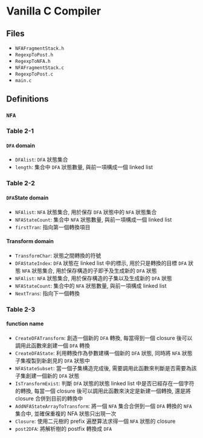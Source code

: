 # Vanilla C Compiler

## Files
- `NFAFragmentStack.h`
- `RegexpToPost.h`
- `RegexpToNFA.h`
- `NFAFragmentStack.c`
- `RegexpToPost.c`
- `main.c`

## Definitions
### `NFA`

### Table 2-1
#### `DFA` domain
- `DFAlist`: `DFA` 狀態集合
- `length`: 集合中 `DFA` 狀態數量, 與前一項構成一個 linked list

### Table 2-2
#### `DFA`State domain
- `NFAlist`: `NFA` 狀態集合, 用於保存 `DFA` 狀態中的 `NFA` 狀態集合
- `NFAStateCount`: 集合中 `NFA` 狀態數量, 與前一項構成一個 linked list
- `firstTran`: 指向第一個轉換項目

#### Transform domain
- `TransformChar`: 狀態之間轉換的符號
- `DFAStateIndex`: `DFA` 狀態在 linked list 中的標示, 用於只是轉換的目標 `DFA` 狀態 `NFA` 狀態集合, 用於保存構造的子即予及生成新的 `DFA` 狀態
- `NFAlist`: `NFA` 狀態集合, 用於保存構造的子集以及生成新的 `DFA` 狀態
- `NFAStateCount`: 集合中的 `NFA` 狀態數量, 與前一項構成 linked list
- `NextTrans`: 指向下一個轉換

### Table 2-3
#### function name
- `CreateDFATransform`: 創造一個新的 `DFA` 轉換, 每當得到一個 closure 後可以調用此函數來創建一個 `DFA` 轉換
- `CreateDFAState`: 利用轉換作為參數建構一個新的 `DFA` 狀態, 同時將 `NFA` 狀態子集複製到新創見的 `DFA` 狀態中
- `NFAStateSubset`: 當一個子集構造完成後, 需要調用此函數來判斷是否需要為該子集創建一個新的 `DFA` 狀態
- `IsTransformExist`: 判斷 `DFA` 狀態的狀態 linked list 中是否已經存在一個字符的轉換, 每當一個 closure 後可以調用此函數來決定是新建一個轉換, 還是將 closure 合併到目前的轉換中
- `AddNFAStateArrayToTransform`: 將一個 `NFA` 集合合併到一個 `DFA` 轉換的 `NFA` 集合中, 並確保重複的 NFA 狀態只出現一次
- `Closure`: 使用二元樹的 prefix 遍歷算法求得一個 `NFA` 狀態的 closure
- `post2DFA`: 將解析樹的 postfix 轉換成 `DFA`